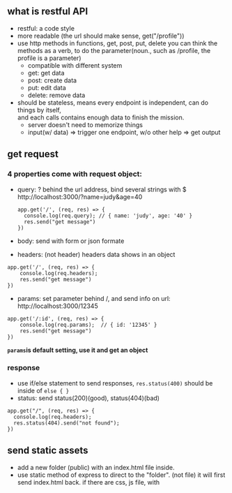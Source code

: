 ## what is restful API
- restful: a code style
- more readable (the url should make sense, get("/profile"))
- use http methods in functions, get, post, put, delete
  you can think the methods as a verb, to do the parameter(noun., such as /profile, the profile is a parameter)
  - compatible with different system
  - get: get data
  - post: create data
  - put: edit data
  - delete: remove data
- should be stateless, means every endpoint is independent, can do things by itself,    
and each calls contains enough data to finish the mission.
  - server doesn't need to memorize things
  - input(w/ data) => trigger one endpoint, w/o other help => get output


## get request

### 4 properties come with request object:
- query: ? behind the url address, bind several strings with $
  http://localhost:3000/?name=judy&age=40
  ```
  app.get('/', (req, res) => {
    console.log(req.query); // { name: 'judy', age: '40' }
    res.send("get message")
  })
  ```
- body: send with form or json formate

- headers: (not header)
headers data shows in an object
```
app.get('/', (req, res) => {
    console.log(req.headers);
    res.send("get message")
})
```
- params: set parameter behind /, and send info on url:
http://localhost:3000/12345
```
app.get('/:id', (req, res) => {
    console.log(req.params);  // { id: '12345' }
    res.send("get message")
})
```
**```params```is default setting, use it and get an object**

### response
- use if/else statement to send responses, ```res.status(400)``` should be inside of ```else { }```
- status: send status(200)(good), status(404)(bad)
```
app.get("/", (req, res) => {
  console.log(req.headers);
  res.status(404).send("not found");
})
```

## send static assets 
- add a new folder (public) with an index.html file inside.
- use static method of express to direct to the "folder". (not file)
it will first send index.html back.
if there are css, js file, with <style>, <script> in html, it will send them too.
```
app.use(express.static(__dirname + "/public"))
```
